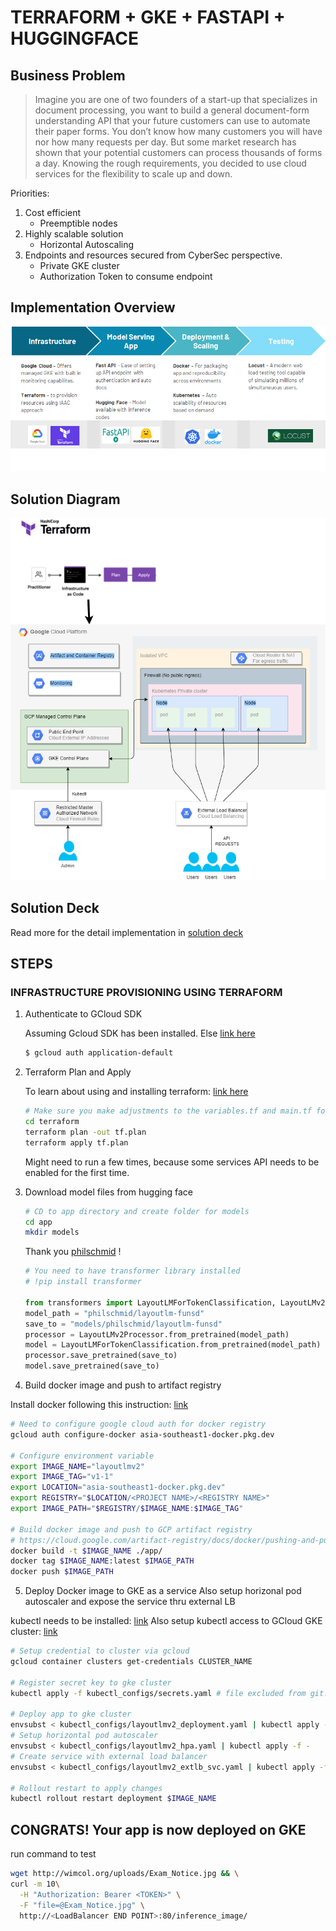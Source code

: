 # TERRAFORM + GKE + FASTAPI + HUGGINGFACE

## Business Problem

>Imagine you are one of two founders of a start-up that specializes in document processing, you want to build a general document-form understanding API that your future customers can use to automate their paper forms. You don’t know how many customers you will have nor how many requests per day. But some market research has shown that your potential customers can process thousands of forms a day. Knowing the rough requirements, you decided to use cloud services for the flexibility to scale up and down.

Priorities:
1. Cost efficient 
   * Preemptible nodes
2. Highly scalable solution
   * Horizontal Autoscaling
3. Endpoints and resources secured from CyberSec perspective.
   * Private GKE cluster
   * Authorization Token to consume endpoint 

## Implementation Overview
![image](resources/implementation_overview.png)

## Solution Diagram
![image](resources/architecture_diagram.png)

## Solution Deck
Read more for the detail implementation in [solution deck](resources/SolutionDeck.pdf)

## STEPS
### INFRASTRUCTURE PROVISIONING USING TERRAFORM

1. Authenticate to GCloud SDK

    Assuming Gcloud SDK has been installed. Else [link here](https://cloud.google.com/sdk/docs/install)
    ```bash
    $ gcloud auth application-default 
    ```
2. Terraform Plan and Apply

    To learn about using and installing terraform: [link here](https://learn.hashicorp.com/tutorials/terraform/install-cli)
    ```bash
    # Make sure you make adjustments to the variables.tf and main.tf for your environment. 
    cd terraform
    terraform plan -out tf.plan 
    terraform apply tf.plan          
    ```
    Might need to run a few times, because some services API needs to be enabled for the first time. 

3. Download model files from hugging face

   ```bash
   # CD to app directory and create folder for models
   cd app
   mkdir models    
   ```
    
   Thank you [philschmid](https://www.philschmid.de/fine-tuning-layoutlm) !
   ```python
   # You need to have transformer library installed
   # !pip install transformer

   from transformers import LayoutLMForTokenClassification, LayoutLMv2Processor
   model_path = "philschmid/layoutlm-funsd"
   save_to = "models/philschmid/layoutlm-funsd"
   processor = LayoutLMv2Processor.from_pretrained(model_path)
   model = LayoutLMForTokenClassification.from_pretrained(model_path)
   processor.save_pretrained(save_to)
   model.save_pretrained(save_to)
   ```

4. Build docker image and push to artifact registry

Install docker following this instruction: [link](https://docs.docker.com/engine/install/ubuntu/)
```bash
# Need to configure google cloud auth for docker registry
gcloud auth configure-docker asia-southeast1-docker.pkg.dev 

# Configure environment variable
export IMAGE_NAME="layoutlmv2"
export IMAGE_TAG="v1-1"
export LOCATION="asia-southeast1-docker.pkg.dev"
export REGISTRY="$LOCATION/<PROJECT NAME>/<REGISTRY NAME>"
export IMAGE_PATH="$REGISTRY/$IMAGE_NAME:$IMAGE_TAG"

# Build docker image and push to GCP artifact registry
# https://cloud.google.com/artifact-registry/docs/docker/pushing-and-pulling
docker build -t $IMAGE_NAME ./app/
docker tag $IMAGE_NAME:latest $IMAGE_PATH
docker push $IMAGE_PATH
```

5. Deploy Docker image to GKE as a service
Also setup horizonal pod autoscaler and expose the service thru external LB

kubectl needs to be installed: [link](https://kubernetes.io/docs/tasks/tools/)
Also setup kubectl access to GCloud GKE cluster: [link](https://cloud.google.com/kubernetes-engine/docs/how-to/cluster-access-for-kubectl)
```bash
# Setup credential to cluster via gcloud
gcloud container clusters get-credentials CLUSTER_NAME

# Register secret key to gke cluster
kubectl apply -f kubectl_configs/secrets.yaml # file excluded from git. This is where the secret key for decoding the token is defined. 

# Deploy app to gke cluster
envsubst < kubectl_configs/layoutlmv2_deployment.yaml | kubectl apply -f -
# Setup horizontal pod autoscaler
envsubst < kubectl_configs/layoutlmv2_hpa.yaml | kubectl apply -f -
# Create service with external load balancer
envsubst < kubectl_configs/layoutlmv2_extlb_svc.yaml | kubectl apply -f -

# Rollout restart to apply changes
kubectl rollout restart deployment $IMAGE_NAME
```

## CONGRATS! Your app is now deployed on GKE
run command to test
```bash
wget http://wimcol.org/uploads/Exam_Notice.jpg && \
curl -m 10\
  -H "Authorization: Bearer <TOKEN>" \
  -F "file=@Exam_Notice.jpg" \
  http://<LoadBalancer END POINT>:80/inference_image/
  ```